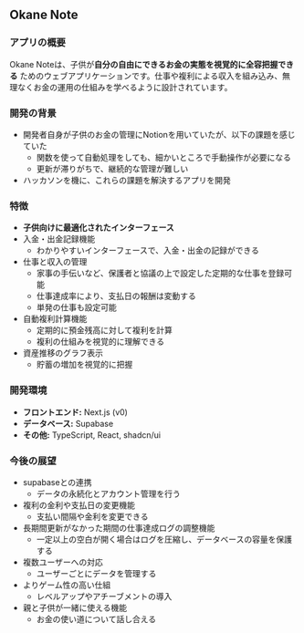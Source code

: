 ## Okane Note

### アプリの概要

Okane Noteは、子供が**自分の自由にできるお金の実態を視覚的に全容把握できる** ためのウェブアプリケーションです。仕事や複利による収入を組み込み、無理なくお金の運用の仕組みを学べるように設計されています。

### 開発の背景

* 開発者自身が子供のお金の管理にNotionを用いていたが、以下の課題を感じていた
    * 関数を使って自動処理をしても、細かいところで手動操作が必要になる
    * 更新が滞りがちで、継続的な管理が難しい
* ハッカソンを機に、これらの課題を解決するアプリを開発

### 特徴

* **子供向けに最適化されたインターフェース**
* 入金・出金記録機能
   - わかりやすいインターフェースで、入金・出金の記録ができる
* 仕事と収入の管理
    - 家事の手伝いなど、保護者と協議の上で設定した定期的な仕事を登録可能
    - 仕事達成率により、支払日の報酬は変動する
    - 単発の仕事も設定可能
* 自動複利計算機能
    - 定期的に預金残高に対して複利を計算
    - 複利の仕組みを視覚的に理解できる
* 資産推移のグラフ表示
    - 貯蓄の増加を視覚的に把握

### 開発環境

- **フロントエンド:** Next.js (v0)
- **データベース:** Supabase
- **その他:** TypeScript, React, shadcn/ui

### 今後の展望
- supabaseとの連携
  - データの永続化とアカウント管理を行う
- 複利の金利や支払日の変更機能
  - 支払い間隔や金利を変更できる
- 長期間更新がなかった期間の仕事達成ログの調整機能
  - 一定以上の空白が開く場合はログを圧縮し、データベースの容量を保護する
- 複数ユーザーへの対応
  - ユーザーごとにデータを管理する
- よりゲーム性の高い仕組
  - レベルアップやアチーブメントの導入
- 親と子供が一緒に使える機能
  - お金の使い道について話し合える

